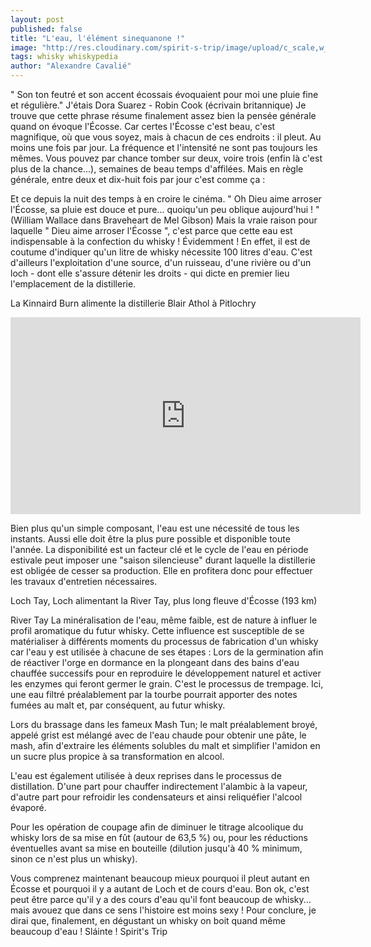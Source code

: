 ```yaml
---
layout: post
published: false
title: "L'eau, l'élément sinequanone !"
image: "http://res.cloudinary.com/spirit-s-trip/image/upload/c_scale,w_600/v1490704880/IMG_1767_nhhwin.jpg"
tags: whisky whiskypedia
author: "Alexandre Cavalié"
---
```


" Son ton feutré et son accent écossais évoquaient pour moi une pluie fine et régulière."
J'étais Dora Suarez - Robin Cook (écrivain britannique)
Je trouve que cette phrase résume finalement assez bien la pensée générale quand on évoque l'Écosse. Car certes l'Écosse c'est beau, c'est magnifique, où que vous soyez, mais à chacun de ces endroits : il pleut. Au moins une fois par jour.
La fréquence et l'intensité ne sont pas toujours les mêmes. Vous pouvez par chance tomber sur deux, voire trois (enfin là c'est plus de la chance...), semaines de beau temps d'affilées. Mais en règle générale, entre deux et dix-huit fois par jour c'est comme ça :

Et ce depuis la nuit des temps à en croire le cinéma.
" Oh Dieu aime arroser l'Écosse, sa pluie est douce et pure... quoiqu'un peu oblique aujourd'hui ! " (William Wallace dans Braveheart de Mel Gibson)
Mais la vraie raison pour laquelle " Dieu aime arroser l'Écosse ", c'est parce que cette eau est indispensable à la confection du whisky ! Évidemment !
En effet, il est de coutume d'indiquer qu'un litre de whisky nécessite 100 litres d'eau.
C'est d'ailleurs l'exploitation d'une source, d'un ruisseau, d'une rivière ou d'un loch - dont elle s'assure détenir les droits - qui dicte en premier lieu l'emplacement de la distillerie.

La Kinnaird Burn alimente la distillerie Blair Athol à Pitlochry

<iframe width="560" height="315" src="https://www.youtube.com/embed/fY1SWsaIf4o" frameborder="0" allowfullscreen></iframe>

Bien plus qu'un simple composant, l'eau est une nécessité de tous les instants. Aussi elle doit être la plus pure possible et disponible toute l'année.
La disponibilité est un facteur clé et le cycle de l'eau en période estivale peut imposer une "saison silencieuse" durant laquelle la distillerie est obligée de cesser sa production. Elle en profitera donc pour effectuer les travaux d'entretien nécessaires.

Loch Tay, Loch alimentant la River Tay, plus long fleuve d'Écosse (193 km)


River Tay
La minéralisation de l'eau, même faible, est de nature à influer le profil aromatique du futur whisky.
Cette influence est susceptible de se matérialiser à différents moments du processus de fabrication d'un whisky car l'eau y est utilisée à chacune de ses étapes :
Lors de la germination afin de réactiver l'orge en dormance en la plongeant dans des bains d'eau chauffée successifs pour en reproduire le développement naturel et activer les enzymes qui feront germer le grain. C'est le processus de trempage. Ici, une eau filtré préalablement par la tourbe pourrait apporter des notes fumées au malt et, par conséquent, au futur whisky.

Lors du brassage dans les fameux Mash Tun; le malt préalablement broyé, appelé grist est mélangé avec de l'eau chaude pour obtenir une pâte, le mash, afin d'extraire les éléments solubles du malt et simplifier l'amidon en un sucre plus propice à sa transformation en alcool.

L'eau est également utilisée à deux reprises dans le processus de distillation. D'une part pour chauffer indirectement l'alambic à la vapeur, d'autre part pour refroidir les condensateurs et ainsi reliquéfier l'alcool évaporé.

Pour les opération de coupage afin de diminuer le titrage alcoolique du whisky lors de sa mise en fût (autour de 63,5 %) ou, pour les réductions éventuelles avant sa mise en bouteille (dilution jusqu'à 40 % minimum, sinon ce n'est plus un whisky).

Vous comprenez maintenant beaucoup mieux pourquoi il pleut autant en Écosse et pourquoi il y a autant de Loch et de cours d'eau.
Bon ok, c'est peut être parce qu'il y a des cours d'eau qu'il font beaucoup de whisky... mais avouez que dans ce sens l'histoire est moins sexy !
Pour conclure, je dirai que, finalement, en dégustant un whisky on boit quand même beaucoup d'eau !
                        Sláinte !
Spirit's Trip
